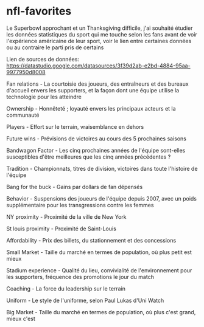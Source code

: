 # nfl-favorites

Le Superbowl approchant et un Thanksgiving difficile, j'ai souhaité étudier les données statistiques du sport qui me touche selon les fans avant de voir l'expérience américaine de leur sport, voir le lien entre certaines données ou au contraire le parti pris de certains

Lien de sources de données: https://datastudio.google.com/datasources/3f39d2ab-e2bd-4884-95aa-9977950d8008

Fan relations - La courtoisie des joueurs, des entraîneurs et des bureaux d'accueil envers les supporters, et la façon dont une équipe utilise la technologie pour les atteindre

Ownership - Honnêteté ; loyauté envers les principaux acteurs et la communauté 

Players - Effort sur le terrain, vraisemblance en dehors       

Future wins - Prévisions de victoires au cours des 5 prochaines saisons  

Bandwagon Factor - Les cinq prochaines années de l'équipe sont-elles susceptibles d'être meilleures que les cinq années précédentes ?  

Tradition - Championnats, titres de division, victoires dans toute l'histoire de l'équipe        

Bang for the buck - Gains par dollars de fan dépensés   

Behavior - Suspensions des joueurs de l'équipe depuis 2007, avec un poids supplémentaire pour les transgressions contre les femmes   

NY proximity - Proximité de la ville de New York           

St louis proximity -  Proximité de Saint-Louis  

Affordability - Prix des billets, du stationnement et des concessions   

Small Market - Taille du marché en termes de population, où plus petit est mieux    

Stadium experience - Qualité du lieu, convivialité de l'environnement pour les supporters, fréquence des promotions le jour du match  

Coaching - La force du leadership sur le terrain                                   

Uniform - Le style de l'uniforme, selon Paul Lukas d'Uni Watch              

Big Market - Taille du marché en termes de population, où plus c'est grand, mieux c'est
